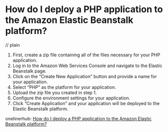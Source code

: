 # How do I deploy a PHP application to the Amazon Elastic Beanstalk platform?
// plain

1. First, create a zip file containing all of the files necessary for your PHP application.
2. Log in to the Amazon Web Services Console and navigate to the Elastic Beanstalk page.
3. Click on the “Create New Application” button and provide a name for your application.
4. Select “PHP” as the platform for your application.
5. Upload the zip file you created in step 1.
6. Configure the environment settings for your application.
7. Click “Create Application” and your application will be deployed to the Elastic Beanstalk platform.

onelinerhub: [How do I deploy a PHP application to the Amazon Elastic Beanstalk platform?](https://onelinerhub.com/php-elastica/how-do-i-deploy-a-php-application-to-the-amazon-elastic-beanstalk-platform)